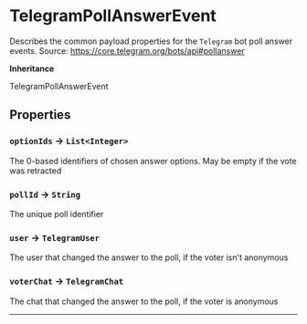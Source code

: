 # TelegramPollAnswerEvent

Describes the common payload properties for the `Telegram` bot poll answer events.
Source: https://core.telegram.org/bots/api#pollanswer

**Inheritance**

TelegramPollAnswerEvent

## Properties

### `optionIds` → `List<Integer>`

The 0-based identifiers of chosen answer options. May be empty if the vote was retracted

### `pollId` → `String`

The unique poll identifier

### `user` → `TelegramUser`

The user that changed the answer to the poll, if the voter isn't anonymous

### `voterChat` → `TelegramChat`

The chat that changed the answer to the poll, if the voter is anonymous

---
